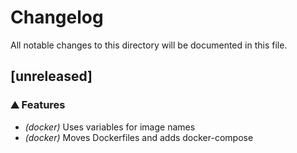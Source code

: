 # Changelog

All notable changes to this directory will be documented in this file.

## [unreleased]

### ⛰️  Features

- *(docker)* Uses variables for image names
- *(docker)* Moves Dockerfiles and adds docker-compose

<!-- generated by git-cliff -->
